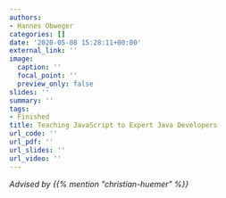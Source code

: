 ```yaml
---
authors:
- Hannes Obweger
categories: []
date: '2020-05-08 15:28:11+00:00'
external_link: ''
image:
  caption: ''
  focal_point: ''
  preview_only: false
slides: ''
summary: ''
tags:
- Finished
title: Teaching JavaScript to Expert Java Developers
url_code: ''
url_pdf: ''
url_slides: ''
url_video: ''
---
```




*Advised by {{% mention "christian-huemer" %}}*